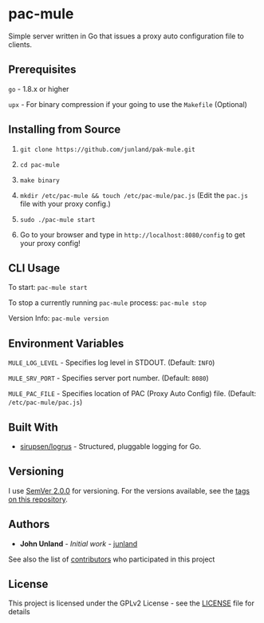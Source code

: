# pac-mule
Simple server written in Go that issues a proxy auto configuration file to clients.

## Prerequisites

`go` - 1.8.x or higher

`upx` - For binary compression if your going to use the `Makefile` (Optional)

## Installing from Source

1. `git clone https://github.com/junland/pak-mule.git`

2. `cd pac-mule`

3. `make binary`

4. `mkdir /etc/pac-mule && touch /etc/pac-mule/pac.js` (Edit the `pac.js` file with your proxy config.)

5. `sudo ./pac-mule start`

6. Go to your browser and type in `http://localhost:8080/config` to get your proxy config!

## CLI Usage

To start:
`pac-mule start`

To stop a currently running `pac-mule` process:
`pac-mule stop`

Version Info:
`pac-mule version`

## Environment Variables

`MULE_LOG_LEVEL`  - Specifies log level in STDOUT. (Default: `INFO`)

`MULE_SRV_PORT` - Specifies server port number. (Default: `8080`)

`MULE_PAC_FILE` - Specifies location of PAC (Proxy Auto Config) file. (Default: `/etc/pac-mule/pac.js`)

## Built With

* [sirupsen/logrus](https://github.com/sirupsen/logrus) - Structured, pluggable logging for Go. 

## Versioning

I use [SemVer 2.0.0](http://semver.org/) for versioning. For the versions available, see the [tags on this repository](https://github.com/junland/pak-mule/tags).

## Authors

* **John Unland** - *Initial work* - [junland](https://github.com/junland)

See also the list of [contributors](https://github.com/your/project/contributors) who participated in this project

## License

This project is licensed under the GPLv2 License - see the [LICENSE](LICENSE.md) file for details
